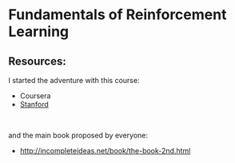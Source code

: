 # Fundamentals of Reinforcement Learning

## Resources:
I started the adventure with this course:
- Coursera
- [Stanford](http://web.stanford.edu/class/cme241/) 
<br>

and the main book proposed by everyone:

- http://incompleteideas.net/book/the-book-2nd.html